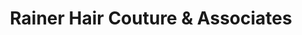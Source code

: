 ---
title: "Rainer Hair Couture & Associates"
url: /great-yarmouth/rainer-hair-couture-and-associates/
shop: hairdresser
---